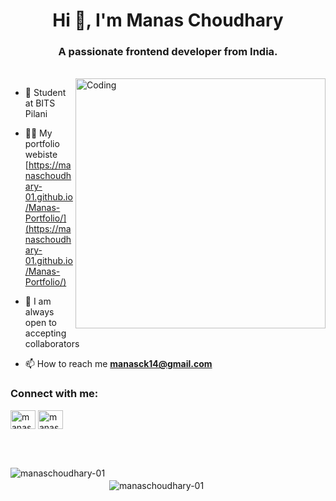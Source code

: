 <h1 align="center">Hi 👋, I'm Manas Choudhary</h1>
<h3 align="center">A passionate frontend developer from India.</h3>
<br>
<img align="right" alt="Coding" width="400" src="https://cdn.dribbble.com/users/1162077/screenshots/3848914/media/320984a9ca58b3c73274c9259ecf6de8.gif">

- 🏫 Student at BITS Pilani
 
- 👨‍💻 My portfolio webiste [https://manaschoudhary-01.github.io/Manas-Portfolio/](https://manaschoudhary-01.github.io/Manas-Portfolio/)

- 💬 I am always open to accepting collaborators

- 📫 How to reach me **manasck14@gmail.com**


<h3 align="left">Connect with me:</h3>
<p align="left">
<a href="https://linkedin.com/in/manas-choudhary-56374028b" target="main"><img align="center" src="https://raw.githubusercontent.com/rahuldkjain/github-profile-readme-generator/master/src/images/icons/Social/linked-in-alt.svg" alt="manas-choudhary-56374028b" height="30" width="40" /></a>
<a href="https://instagram.com/manaschoudhary_" target="main"><img align="center" src="https://raw.githubusercontent.com/rahuldkjain/github-profile-readme-generator/master/src/images/icons/Social/instagram.svg" alt="manaschoudhary_" height="30" width="40" /></a>
</p>
<br>
<br>
<div>
  <p><img align="left" src="https://github-readme-stats.vercel.app/api/top-langs?username=manaschoudhary-01&show_icons=true&locale=en&layout=compact" 
      alt="manaschoudhary-01" /></p>

  <p >&nbsp;<img align="center" style="padding-top:20px;" src="https://github-readme-stats.vercel.app/api?username=manaschoudhary-01&show_icons=true&locale=en" alt="manaschoudhary-01" /></p>
</div>


